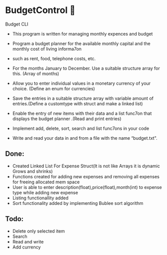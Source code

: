 # BudgetControl :maple_leaf:

Budget CLI


 
*  This program is written for managing monthly expences and budget
 
*  Program a budget planner for the available monthly capital and the monthly cost of living informa7on 
*  such as rent, food, telephone costs, etc.

*  For the months January to December. Use a suitable structure array for this. (Array of months)

*  Allow you to enter individual values in a monetary currency of your choice. (Define an enum for currencies)

*  Save the entries in a suitable structure array with variable amount of entries.(Define a customtype with struct and make a linked list)

*  Enable the entry of new items with their data and a list func7on that displays the budget planner .(Read and print entries)

*  Implement add, delete, sort, search and list func7ons in your code

*  Write and read your data in and from a file with the name “budget.txt".
 
 
 
## Done:
   * Created Linked List For Expense Struct(It is not like Arrays it is dynamic Grows and shrinks)
   * Functions created for adding new expenses and removing all expenses for freeing allocated mem space
   * User is able to enter description(float),price(float),month(int) to expense type while adding new expense
   * Listing functionallity added
   * Sort functionality added by implementing Bublee sort algorithm

## Todo:
   * Delete only selected item
   * Search
   * Read and write
   * Add currency

 
 

      
      


      
